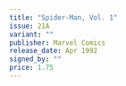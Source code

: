 ```yaml
---
title: "Spider-Man, Vol. 1"
issue: 21A
variant: ""
publisher: Marvel Comics
release_date: Apr 1992
signed_by: ""
price: 1.75
---
```

